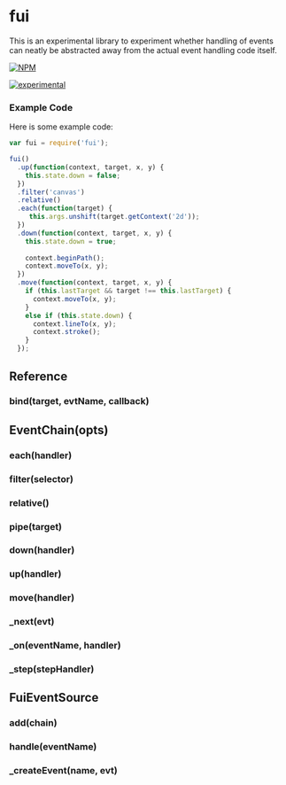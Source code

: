 # fui

This is an experimental library to experiment whether handling of events
can neatly be abstracted away from the actual event handling code itself.


[![NPM](https://nodei.co/npm/fui.png)](https://nodei.co/npm/fui/)

[![experimental](http://hughsk.github.io/stability-badges/dist/experimental.svg)](http://github.com/hughsk/stability-badges)

### Example Code

Here is some example code:

```js
var fui = require('fui');

fui()
  .up(function(context, target, x, y) {
    this.state.down = false;
  })
  .filter('canvas')
  .relative()
  .each(function(target) {
     this.args.unshift(target.getContext('2d'));
  })
  .down(function(context, target, x, y) {
    this.state.down = true;
    
    context.beginPath();
    context.moveTo(x, y);
  })
  .move(function(context, target, x, y) {
    if (this.lastTarget && target !== this.lastTarget) {
      context.moveTo(x, y);
    }
    else if (this.state.down) {
      context.lineTo(x, y);
      context.stroke();
    }
  });

```

## Reference

### bind(target, evtName, callback)

## EventChain(opts)

### each(handler)

### filter(selector)

### relative()

### pipe(target)

### down(handler)

### up(handler)

### move(handler)

### _next(evt)

### _on(eventName, handler)

### _step(stepHandler)

## FuiEventSource

### add(chain)

### handle(eventName)

### _createEvent(name, evt)
